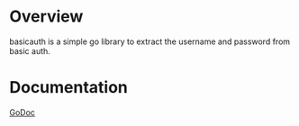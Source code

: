 Overview
========
basicauth is a simple go library to extract the username and password from basic auth.

Documentation
=============
[GoDoc](http://godoc.org/github.com/sfreiberg/basicauth)
